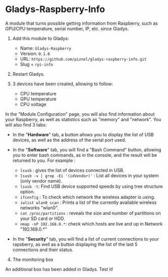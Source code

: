 # Gladys-Raspberry-Info

A module that turns possible getting information from Raspberry, such as GPU/CPU temperature, serial number, IP, etc. since Gladys.

1. Add this module to Gladys:

   * Name: `Gladys-Raspberry`
   * Version: `0.1.0`
   * URL: `https://github.com/piznel/gladys-raspberry-info.git`
   * Slug = `rpi-info`

2. Restart Gladys.

3. 3 devices have been created, allowing to follow:

     * CPU temperature
     * GPU temperature
     * CPU voltage

In the "Module Configuration" page, you will also find information about your Raspberry, as well as statistics such as "memory" and "network". You will also find 3 tabs:

* In the "**Hardware**" tab, a button allows you to display the list of USB devices, as well as the address of the serial port used.

* In the "**Software**" tab, you will find a "Bash Command" button, allowing you to enter bash commands, as in the console, and the result will be returned to you. For example :

  * `lsusb` : gives the list of devices connected in USB.
  * `lsusb -v | grep -Ei '(idVendor)'` : List all devices in your system (only vendor name).
  * `lsusb -t`: Find USB device supported speeds by using tree structure option.
  * `ifconfig` : To check which network the wireless adapter is using.
  * `iwlist wlan0 scan` : Prints a list of the currently available wireless networks "wlan0".
  * `cat /proc/partitions` : reveals the size and number of partitions on your SD card or HDD.
  * `nmap -sP 192.168.0.*`: check which hosts are live and up in Network "192.168.0.*"

* In the "**Security**" tab, you will find a list of current connections to your rapsberry, as well as a button displaying the list of the last 5 connections and their status.

4. The monitoring box

An additional box has been added in Gladys. Test it!